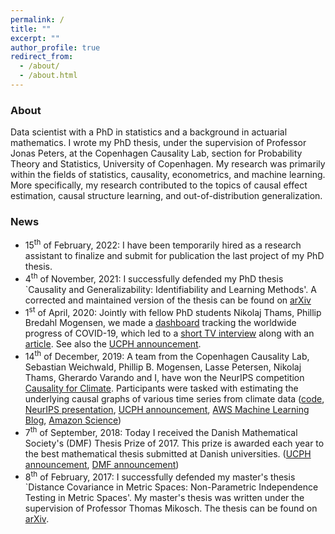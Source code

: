 ```yaml
---
permalink: /
title: ""
excerpt: ""
author_profile: true
redirect_from: 
  - /about/
  - /about.html
---
```


### About
Data scientist with a PhD in statistics and a background in actuarial mathematics. I wrote my PhD thesis, under the supervision of Professor Jonas Peters, at the Copenhagen Causality Lab, section for Probability Theory and Statistics, University of Copenhagen. My research was primarily within the fields of statistics, causality, econometrics, and machine learning. More specifically, my research contributed to the topics of causal effect estimation, causal structure learning, and out-of-distribution generalization.

### News 
* 15<sup>th</sup> of February, 2022: I have been temporarily hired as a research assistant to finalize and submit for publication the last project of my PhD thesis.
* 4<sup>th</sup> of November, 2021: I successfully defended my PhD thesis `Causality and Generalizability: Identifiability and Learning Methods'. A corrected and maintained version of the thesis can be found on [arXiv](https://arxiv.org/abs/2110.01430)
* 1<sup>st</sup> of April, 2020: Jointly with fellow PhD students Nikolaj Thams, Phillip Bredahl Mogensen, we made a [dashboard](http://shiny.science.ku.dk/pbm/COVID19/) tracking the worldwide progress of COVID-19, which led to a [short TV interview](https://www.tv2lorry.dk/nyheder/01-04-2020/1930/ny-corona-app?autoplay=1) along with an [article](https://www.tv2lorry.dk/koebenhavn/overblik-over-corona-pandemien-her-er-appen-du-mangler). See also the [UCPH announcement](https://nyheder.ku.dk/alle_nyheder/2020/04/overblik-over-corona-pandemien-her-er-appen-du-mangler/). 
* 14<sup>th</sup> of December, 2019: A team from the Copenhagen Causality Lab, Sebastian Weichwald, Phillip B. Mogensen, Lasse Petersen, Nikolaj Thams, Gherardo Varando and I, have won the NeurIPS competition [Causality for Climate](https://causeme.uv.es/neurips2019/). Participants were tasked with estimating the underlying causal graphs of various time series from climate data ([code](https://github.com/sweichwald/tidybench), [NeurIPS presentation](https://nikolajthams.github.io/docs/slides/pres_neurips_2019.pdf), [UCPH announcement](https://www.math.ku.dk/english/about/news/cocala-winner-c4c/), [AWS Machine Learning Blog](https://aws.amazon.com/blogs/machine-learning/neurips-competition-tackles-climate-data-challenges/), [Amazon Science](https://www.amazon.science/latest-news/neurips-competition-demonstrates-how-machine-learning-techniques-can-help-researchers-understand-a-changing-climate))
* 7<sup>th</sup> of September, 2018: Today I received the Danish Mathematical Society's (DMF) Thesis Prize of 2017. This prize is awarded each year to the best mathematical thesis submitted at Danish universities. ([UCPH announcement](https://www.math.ku.dk/english/about/news/dmf-thesis-prize-2018/), [DMF announcement](https://mathematics.dk/aktiviteter/nyheder/artikel/artikel/specialeprisen-2017-gaar-til-martin-emil-jakobsen-ku))
* 8<sup>th</sup> of February, 2017: I successfully defended my master's thesis `Distance Covariance in Metric Spaces: Non-Parametric Independence Testing in Metric Spaces'. My master's thesis was written under the supervision of Professor Thomas Mikosch. The thesis can be found on [arXiv](https://arxiv.org/abs/1706.03490).